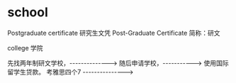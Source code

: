 # school

Postgraduate certificate  研究生文凭
Post-Graduate Certificate  简称：研文

college 学院



先找两年制研文学校，-------------->   随后申请学校，----------->  使用国际留学生贷款。
考雅思四个7 ---------------> 